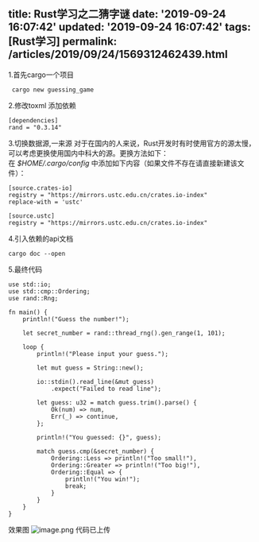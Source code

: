 title: Rust学习之二猜字谜
date: '2019-09-24 16:07:42'
updated: '2019-09-24 16:07:42'
tags: [Rust学习]
permalink: /articles/2019/09/24/1569312462439.html
---
1.首先cargo一个项目
```
 cargo new guessing_game
```
2.修改toxml
添加依赖
```
[dependencies]
rand = "0.3.14"
```
3.切换数据源,一来源
对于在国内的人来说，Rust开发时有时使用官方的源太慢，可以考虑更换使用国内中科大的源。更换方法如下： 在 *$HOME/.cargo/config* 中添加如下内容（如果文件不存在请直接新建该文件）：
```
[source.crates-io]
registry = "https://mirrors.ustc.edu.cn/crates.io-index"
replace-with = 'ustc'

[source.ustc]
registry = "https://mirrors.ustc.edu.cn/crates.io-index"
```
4.引入依赖的api文档
```
cargo doc --open
```
5.最终代码
```
use std::io;
use std::cmp::Ordering;
use rand::Rng;

fn main() {
    println!("Guess the number!");

    let secret_number = rand::thread_rng().gen_range(1, 101);

    loop {
        println!("Please input your guess.");

        let mut guess = String::new();

        io::stdin().read_line(&mut guess)
            .expect("Failed to read line");

        let guess: u32 = match guess.trim().parse() {
            Ok(num) => num,
            Err(_) => continue,
        };

        println!("You guessed: {}", guess);

        match guess.cmp(&secret_number) {
            Ordering::Less => println!("Too small!"),
            Ordering::Greater => println!("Too big!"),
            Ordering::Equal => {
                println!("You win!");
                break;
            }
        }
    }
}
```

效果图
![image.png](https://img.hacpai.com/file/2019/09/image-752bf172.png)
代码已上传
